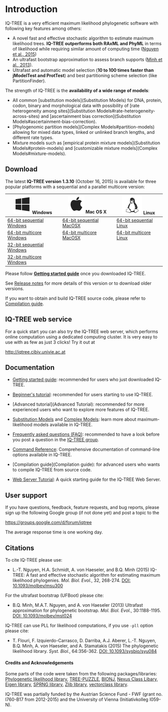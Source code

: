 <!--more-->

Introduction
============

IQ-TREE is a very efficient maximum likelihood phylogenetic software with following key features among others:

* A novel fast and effective stochastic algorithm to estimate maximum likelihood trees. **IQ-TREE outperforms both RAxML and PhyML** in terms of likelihood while requiring similar amount of computing time ([Nguyen et al., 2015])
* An ultrafast bootstrap approximation to assess branch supports ([Minh et al., 2013]).
* Ultrafast and automatic model selection (**10 to 100 times faster than jModelTest and ProtTest**) and best partitioning scheme selection (like PartitionFinder).

The strength of IQ-TREE is the **availability of a wide range of models**:

* All common [substitution models](Substitution Models) for DNA, protein, codon, binary and morphological data with possibility of [rate heterogeneity among sites](Substitution Models#rate-heterogeneity-across-sites) and [ascertainment bias correction](Substitution Models#ascertainment-bias-correction).
* [Phylogenomic partition models](Complex Models#partition-models) allowing for mixed data types, linked or unlinked branch lengths, and different rate types.
* Mixture models such as [empirical protein mixture models](Substitution Models#protein-models) and [customizable mixture models](Complex Models#mixture-models).


Download
--------

The latest **IQ-TREE version 1.3.10** (October 16, 2015) is available for three popular platforms with a sequential and a parallel multicore version:

| ![Windows logo](images/windows.png) Windows | ![Mac logo](images/macosx.png) Mac OS X | ![Linux logo](images/linux.png) Linux |
|------------|--------------|--------------|
| [64-bit sequential Windows](https://github.com/Cibiv/IQ-TREE/releases/download/v1.3.10/iqtree-1.3.10-Windows.zip) | [64-bit sequential MacOSX](https://github.com/Cibiv/IQ-TREE/releases/download/v1.3.10/iqtree-1.3.10-MacOSX.zip) | [64-bit sequential Linux](https://github.com/Cibiv/IQ-TREE/releases/download/v1.3.10/iqtree-1.3.10-Linux.tar.gz) |
| [64-bit multicore Windows](https://github.com/Cibiv/IQ-TREE/releases/download/v1.3.10/iqtree-omp-1.3.10-Windows.zip) | [64-bit multicore MacOSX](https://github.com/Cibiv/IQ-TREE/releases/download/v1.3.10/iqtree-omp-1.3.10-MacOSX.zip) | [64-bit multicore Linux](https://github.com/Cibiv/IQ-TREE/releases/download/v1.3.10/iqtree-omp-1.3.10-Linux.tar.gz) |
| [32-bit sequential Windows](https://github.com/Cibiv/IQ-TREE/releases/download/v1.3.10/iqtree32-1.3.10-Windows.zip) | | |
| [32-bit multicore Windows](https://github.com/Cibiv/IQ-TREE/releases/download/v1.3.10/iqtree32-omp-1.3.10-Windows.zip) | | |

Please follow [**Getting started guide**](Quickstart) once you downloaded IQ-TREE.

See [Release notes](https://github.com/Cibiv/IQ-TREE/releases) for more details of this version or to download older versions.

If you want to obtain and build IQ-TREE source code, please refer to [Compilation guide](Compilation-Guide).



IQ-TREE web service
-------------------

For a quick start you can also try the IQ-TREE web server, which performs online computation using a dedicated computing cluster. It is very easy to use with as few as just 3 clicks! Try it out at

<http://iqtree.cibiv.univie.ac.at>


Documentation
-------------

* [Getting started guide](Quickstart): recommended for users who just downloaded IQ-TREE.

* [Beginner's tutorial](Tutorial): recommended for users starting to use IQ-TREE.

* [Advanced tutorial](Advanced Tutorial): recommended for more experienced users who want to explore more features of IQ-TREE.

* [Substitution Models](Substitution-Models) and [Complex Models](Complex-Models): learn more about maximum-likelihood models available in IQ-TREE.

* [Frequently asked questions (FAQ)](Frequently-Asked-Questions): recommended to have a look before you post a question in the [IQ-TREE group](https://groups.google.com/d/forum/iqtree).

* [Command Reference](Command-Reference): Comprehensive documentation of command-line options available in IQ-TREE.

* [Compilation guide](Compilation guide): for advanced users who wants to compile IQ-TREE from source code.

* [Web Server Tutorial](Web-Server-Tutorial): A quick starting guide for the IQ-TREE Web Server.

User support
------------

If you have questions, feedback, feature requests, and bug reports, please sign up the following Google group (if not done yet) and post a topic to the 

<https://groups.google.com/d/forum/iqtree>

The average response time is one working day.

Citations
---------

To cite IQ-TREE please use:

* L.-T. Nguyen, H.A. Schmidt, A. von Haeseler, and B.Q. Minh (2015) IQ-TREE: A fast and effective stochastic algorithm for estimating maximum likelihood phylogenies. *Mol. Biol. Evol.*, 32, 268-274. [DOI: 10.1093/molbev/msu300](http://dx.doi.org/10.1093/molbev/msu300)

For the ultrafast bootstrap (UFBoot) please cite:

* B.Q. Minh, M.A.T. Nguyen, and A. von Haeseler (2013) Ultrafast approximation for phylogenetic bootstrap. *Mol. Biol. Evol.*, 30:1188-1195. [DOI: 10.1093/molbev/mst024](http://dx.doi.org/10.1093/molbev/mst024)

IQ-TREE can use PLL for likelihood computations, if you use `-pll` option please cite:
* T. Flouri, F. Izquierdo-Carrasco, D. Darriba, A.J. Aberer, L.-T. Nguyen, B.Q. Minh, A. von Haeseler, and A. Stamatakis (2015) The phylogenetic likelihood library. *Syst. Biol.*, 64:356-362. [DOI: 10.1093/sysbio/syu084](http://dx.doi.org/10.1093/sysbio/syu084)


#### Credits and Acknowledgements

Some parts of the code were taken from the following packages/libraries: [Phylogenetic likelihood library](http://www.libpll.org), [TREE-PUZZLE](http://www.tree-puzzle.de), 
[BIONJ](http://dx.doi.org/10.1093/oxfordjournals.molbev.a025808), [Nexus Class Libary](http://dx.doi.org/10.1093/bioinformatics/btg319), [Eigen library](http://eigen.tuxfamily.org/),
[SPRNG library](http://www.sprng.org), [Zlib library](http://www.zlib.net), [vectorclass library](http://www.agner.org/optimize/).


IQ-TREE was partially funded by the Austrian Science Fund - FWF (grant no. I760-B17 from 2012-2015) and the University of Vienna (Initiativkolleg I059-N).


[Nguyen et al., 2015]: http://dx.doi.org/10.1093/molbev/msu300
[Minh et al., 2013]: http://dx.doi.org/10.1093/molbev/mst024

